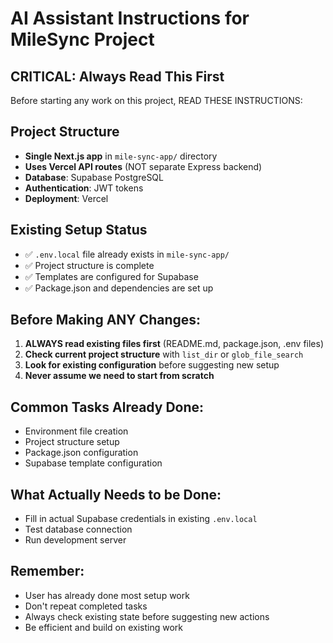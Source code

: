 # AI Assistant Instructions for MileSync Project

## CRITICAL: Always Read This First

Before starting any work on this project, READ THESE INSTRUCTIONS:

## Project Structure
- **Single Next.js app** in `mile-sync-app/` directory
- **Uses Vercel API routes** (NOT separate Express backend)
- **Database**: Supabase PostgreSQL
- **Authentication**: JWT tokens
- **Deployment**: Vercel

## Existing Setup Status
- ✅ `.env.local` file already exists in `mile-sync-app/`
- ✅ Project structure is complete
- ✅ Templates are configured for Supabase
- ✅ Package.json and dependencies are set up

## Before Making ANY Changes:
1. **ALWAYS read existing files first** (README.md, package.json, .env files)
2. **Check current project structure** with `list_dir` or `glob_file_search`
3. **Look for existing configuration** before suggesting new setup
4. **Never assume we need to start from scratch**

## Common Tasks Already Done:
- Environment file creation
- Project structure setup
- Package.json configuration
- Supabase template configuration

## What Actually Needs to be Done:
- Fill in actual Supabase credentials in existing `.env.local`
- Test database connection
- Run development server

## Remember:
- User has already done most setup work
- Don't repeat completed tasks
- Always check existing state before suggesting new actions
- Be efficient and build on existing work
